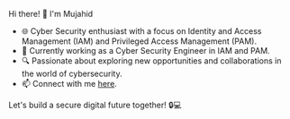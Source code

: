 Hi there! 👋 I'm Mujahid

- 🌐 Cyber Security enthusiast with a focus on Identity and Access Management (IAM) and Privileged Access Management (PAM).
- 💼 Currently working as a Cyber Security Engineer in IAM and PAM.
- 🔍 Passionate about exploring new opportunities and collaborations in the world of cybersecurity.
- 📫 Connect with me [here](www.linkedin.com/in/mohammad-mujahid-264658224).

Let's build a secure digital future together! 🔒💻
<!---
mmujahid0/mmujahid0 is a ✨ special ✨ repository because its `README.md` (this file) appears on your GitHub profile.
You can click the Preview link to take a look at your changes.
--->
